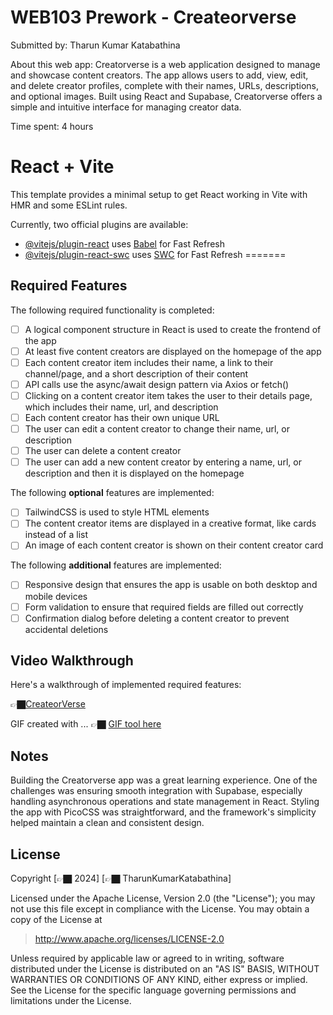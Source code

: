 
# WEB103 Prework - Createorverse

Submitted by: Tharun Kumar Katabathina

About this web app:  Creatorverse is a web application designed to manage and showcase content creators. The app allows users to add, view, edit, and delete creator profiles, complete with their names, URLs, descriptions, and optional images. Built using React and Supabase, Creatorverse offers a simple and intuitive interface for managing creator data.

Time spent:  4 hours

# React + Vite

This template provides a minimal setup to get React working in Vite with HMR and some ESLint rules.

Currently, two official plugins are available:

- [@vitejs/plugin-react](https://github.com/vitejs/vite-plugin-react/blob/main/packages/plugin-react/README.md) uses [Babel](https://babeljs.io/) for Fast Refresh
- [@vitejs/plugin-react-swc](https://github.com/vitejs/vite-plugin-react-swc) uses [SWC](https://swc.rs/) for Fast Refresh
=======

## Required Features

The following required functionality is completed:

 - [ ] A logical component structure in React is used to create the frontend of the app
 - [ ] At least five content creators are displayed on the homepage of the app
 - [ ] Each content creator item includes their name, a link to their channel/page, and a short description of their content
 - [ ] API calls use the async/await design pattern via Axios or fetch()
 - [ ] Clicking on a content creator item takes the user to their details page, which includes their name, url, and description
 - [ ] Each content creator has their own unique URL
 - [ ] The user can edit a content creator to change their name, url, or description
 - [ ] The user can delete a content creator
 - [ ] The user can add a new content creator by entering a name, url, or description and then it is displayed on the homepage

The following **optional** features are implemented:

- [ ]  TailwindCSS is used to style HTML elements
- [ ]  The content creator items are displayed in a creative format, like cards instead of a list
- [ ]  An image of each content creator is shown on their content creator card

The following **additional** features are implemented:

* [ ] Responsive design that ensures the app is usable on both desktop and mobile devices
* [ ] Form validation to ensure that required fields are filled out correctly
* [ ] Confirmation dialog before deleting a content creator to prevent accidental deletions

## Video Walkthrough

Here's a walkthrough of implemented required features:

👉🏿<a href="https://creatorverse-production.up.railway.app/">CreateorVerse</a>

<!-- Replace this with whatever GIF tool you used! -->
GIF created with ...  👉🏿 <a href="https://courses.codepath.org/course_images/web103/prework/prework.gif">GIF tool here</a>
<!-- Recommended tools:
[Kap](https://getkap.co/) for macOS
[ScreenToGif](https://www.screentogif.com/) for Windows
[peek](https://github.com/phw/peek) for Linux. -->

## Notes

Building the Creatorverse app was a great learning experience. One of the challenges was ensuring smooth
integration with Supabase, especially handling asynchronous operations and state management in React.
Styling the app with PicoCSS was straightforward, and the framework's simplicity helped maintain a clean
and consistent design.

## License

Copyright [👉🏿 2024] [👉🏿 TharunKumarKatabathina]

Licensed under the Apache License, Version 2.0 (the "License"); you may not use this file except in compliance with the License. You may obtain a copy of the License at

> http://www.apache.org/licenses/LICENSE-2.0

Unless required by applicable law or agreed to in writing, software distributed under the License is distributed on an "AS IS" BASIS, WITHOUT WARRANTIES OR CONDITIONS OF ANY KIND, either express or implied. See the License for the specific language governing permissions and limitations under the License.

